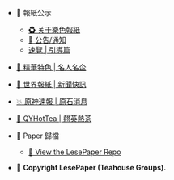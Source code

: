 * 🧧 報紙公示

	* [♻ 关于樂色報紙 ](README.md)
	* [🏮 公告/通知](p/index-announcement.md)
	* [速覽 | 引導篇](p/index.md)
	
* [💊 精華特色 | 名人名企](p/index-c.md)

* [🎇 世界報紙 | 新聞快訊](p/index-world-news.md)

* [💥 原神速報 | 原石消息](p/index-genshin-news.md)

* [🍵 QYHotTea | 翹英熱茶](p/index-hottea-groups.md)
	
* 🎑 Paper 歸檔

	* [💢 View the LesePaper Repo](https://github.com/lspaper/lspaper.github.io/docs/images)

*  📰 **Copyright LesePaper (Teahouse Groups).**
